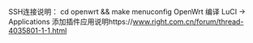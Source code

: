 SSH连接说明：
cd openwrt && make menuconfig
OpenWrt 编译 LuCI -> Applications 添加插件应用说明https://www.right.com.cn/forum/thread-4035801-1-1.html
